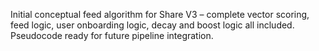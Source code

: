 Initial conceptual feed algorithm for Share V3 – complete vector scoring, feed logic, user onboarding logic, decay and boost logic all included. Pseudocode ready for future pipeline integration.
